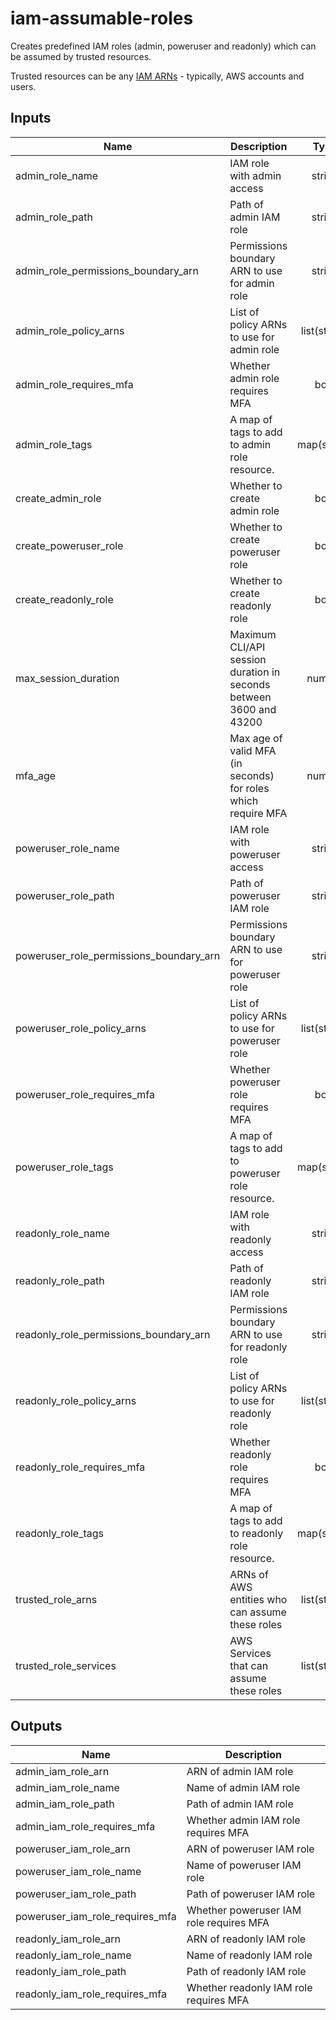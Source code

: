 # iam-assumable-roles

Creates predefined IAM roles (admin, poweruser and readonly) which can be assumed by trusted resources.

Trusted resources can be any [IAM ARNs](https://docs.aws.amazon.com/IAM/latest/UserGuide/reference_identifiers.html#identifiers-arns) - typically, AWS accounts and users.

<!-- BEGINNING OF PRE-COMMIT-TERRAFORM DOCS HOOK -->
## Inputs

| Name | Description | Type | Default | Required |
|------|-------------|:----:|:-----:|:-----:|
| admin\_role\_name | IAM role with admin access | string | `"admin"` | no |
| admin\_role\_path | Path of admin IAM role | string | `"/"` | no |
| admin\_role\_permissions\_boundary\_arn | Permissions boundary ARN to use for admin role | string | `""` | no |
| admin\_role\_policy\_arns | List of policy ARNs to use for admin role | list(string) | `[ "arn:aws:iam::aws:policy/AdministratorAccess" ]` | no |
| admin\_role\_requires\_mfa | Whether admin role requires MFA | bool | `"true"` | no |
| admin\_role\_tags | A map of tags to add to admin role resource. | map(string) | `{}` | no |
| create\_admin\_role | Whether to create admin role | bool | `"false"` | no |
| create\_poweruser\_role | Whether to create poweruser role | bool | `"false"` | no |
| create\_readonly\_role | Whether to create readonly role | bool | `"false"` | no |
| max\_session\_duration | Maximum CLI/API session duration in seconds between 3600 and 43200 | number | `"3600"` | no |
| mfa\_age | Max age of valid MFA (in seconds) for roles which require MFA | number | `"86400"` | no |
| poweruser\_role\_name | IAM role with poweruser access | string | `"poweruser"` | no |
| poweruser\_role\_path | Path of poweruser IAM role | string | `"/"` | no |
| poweruser\_role\_permissions\_boundary\_arn | Permissions boundary ARN to use for poweruser role | string | `""` | no |
| poweruser\_role\_policy\_arns | List of policy ARNs to use for poweruser role | list(string) | `[ "arn:aws:iam::aws:policy/PowerUserAccess" ]` | no |
| poweruser\_role\_requires\_mfa | Whether poweruser role requires MFA | bool | `"true"` | no |
| poweruser\_role\_tags | A map of tags to add to poweruser role resource. | map(string) | `{}` | no |
| readonly\_role\_name | IAM role with readonly access | string | `"readonly"` | no |
| readonly\_role\_path | Path of readonly IAM role | string | `"/"` | no |
| readonly\_role\_permissions\_boundary\_arn | Permissions boundary ARN to use for readonly role | string | `""` | no |
| readonly\_role\_policy\_arns | List of policy ARNs to use for readonly role | list(string) | `[ "arn:aws:iam::aws:policy/ReadOnlyAccess" ]` | no |
| readonly\_role\_requires\_mfa | Whether readonly role requires MFA | bool | `"true"` | no |
| readonly\_role\_tags | A map of tags to add to readonly role resource. | map(string) | `{}` | no |
| trusted\_role\_arns | ARNs of AWS entities who can assume these roles | list(string) | `[]` | no |
| trusted\_role\_services | AWS Services that can assume these roles | list(string) | `[]` | no |

## Outputs

| Name | Description |
|------|-------------|
| admin\_iam\_role\_arn | ARN of admin IAM role |
| admin\_iam\_role\_name | Name of admin IAM role |
| admin\_iam\_role\_path | Path of admin IAM role |
| admin\_iam\_role\_requires\_mfa | Whether admin IAM role requires MFA |
| poweruser\_iam\_role\_arn | ARN of poweruser IAM role |
| poweruser\_iam\_role\_name | Name of poweruser IAM role |
| poweruser\_iam\_role\_path | Path of poweruser IAM role |
| poweruser\_iam\_role\_requires\_mfa | Whether poweruser IAM role requires MFA |
| readonly\_iam\_role\_arn | ARN of readonly IAM role |
| readonly\_iam\_role\_name | Name of readonly IAM role |
| readonly\_iam\_role\_path | Path of readonly IAM role |
| readonly\_iam\_role\_requires\_mfa | Whether readonly IAM role requires MFA |

<!-- END OF PRE-COMMIT-TERRAFORM DOCS HOOK -->
